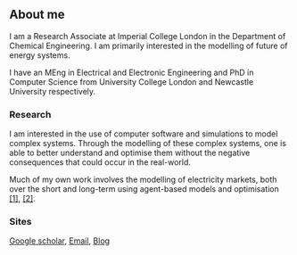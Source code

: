 ## About me

I am a Research Associate at Imperial College London in the Department of Chemical Engineering. I am primarily interested in the modelling of future of energy systems.

I have an MEng in Electrical and Electronic Engineering and PhD in Computer Science from University College London and Newcastle University respectively.

### Research

I am interested in the use of computer software and simulations to model complex systems. Through the modelling of these complex systems, one is able to better understand and optimise them without the negative consequences that could occur in the real-world. 

Much of my own work involves the modelling of electricity markets, both over the short and long-term using agent-based models and optimisation [[1]](https://dl.acm.org/doi/abs/10.1145/3396851.3397682), [[2]](https://dl.acm.org/doi/abs/10.1145/3396851.3402369).



### Sites

[Google scholar](https://scholar.google.com/citations?user=O0iuX0EAAAAJ&hl=en), [Email](a.kell@imperial.ac.uk), [Blog](http://blog.alexanderkell.co.uk)


